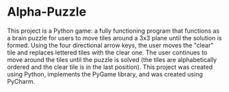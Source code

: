 # Alpha-Puzzle
This project is a Python game: a fully functioning program that functions as a brain puzzle for users to move tiles around a 3x3 plane until the solution is formed. Using the four directional arrow keys, the user moves the "clear" tile and replaces lettered tiles with the clear one. The user continues to move around the tiles until the puzzle is solved (the tiles are alphabetically ordered and the clear tile is in the last position). This project was created using Python, implements the PyGame library, and was created using PyCharm.
